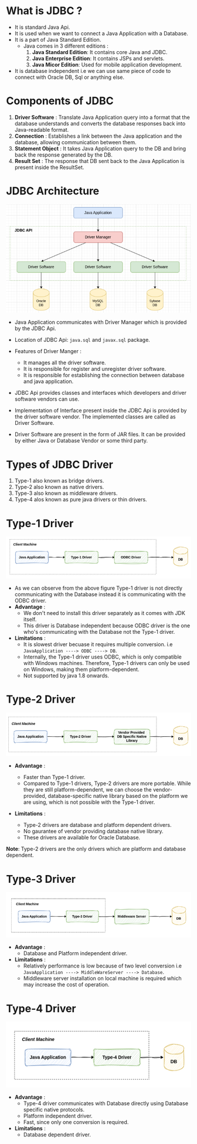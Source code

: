 # What is JDBC ?
- It is standard Java Api.
- It is used when we want to connect a Java Application with a Database.
- It is a part of Java Standard Edition.
    - Java comes in 3 different editions : 
        1. **Java Standard Edition**: It contains core Java and JDBC. 
        2. **Java Enterprise Edition**: It contains JSPs and servlets.
        3. **Java Micor Edition**: Used for mobile application development. 
- It is database independent i.e we can use same piece of code to connect with Oracle DB, Sql or anything else.

# Components of JDBC
1. **Driver Software** : Translate Java Application query into a format that the database understands and converts the database responses back into Java-readable format. 
2. **Connection** :  Establishes a link between the Java application and the database, allowing communication between them.
3. **Statement Object** : It takes Java Application query to the DB and bring back the response generated by the DB.
4. **Result Set** : The response that DB sent back to the Java Application is present inside the ResultSet.


# JDBC Architecture 

![Alt](./images/5.png)

- Java Application communicates with Driver Manager which is provided by the JDBC Api. 
- Location of JDBC Api: `java.sql` and `javax.sql` package.
- Features of Driver Manger : 
    - It manages all the driver software.
    - It is responsible for register and unregister driver software.
    - It is responsible for establishing the connection between database and java application.

- JDBC Api provides classes and interfaces which developers and driver software vendors can use.  
- Implementation of Interface present inside the JDBC Api is provided by the driver software vendor. The implemented classes are called as Driver Software. 
- Driver Software are present in the form of JAR files. It can be provided by either Java or Database Vendor or some third party.

# Types of JDBC Driver
1. Type-1 also known as bridge drivers.
2. Type-2 also known as native drivers.
3. Type-3 also known as middleware drivers.
4. Type-4 alos known as pure java drivers or thin drivers.

# Type-1 Driver

![Alt](./images/6.png)

- As we can observe from the above figure Type-1 driver is not directly communicating with the Database instead it is communicating with the ODBC driver. 
- **Advantage** :
    - We don't need to install this driver separately as it comes with JDK itself.
    - This driver is Database independent because ODBC driver is the one who's communicating with the Database not the Type-1 driver.
- **Limitations** :
    - It is slowest driver becuase it requires multiple conversion. i.e `JavaApplication ----> ODBC ----> DB`.
    - Internally, the Type-1 driver uses ODBC, which is only compatible with Windows machines. Therefore, Type-1 drivers can only be used on Windows, making them platform-dependent.
    - Not supported by java 1.8 onwards.

# Type-2 Driver

![Alt](./images/7.png)

- **Advantage** : 
    - Faster than Type-1 driver.
    - Compared to Type-1 drivers, Type-2 drivers are more portable. While they are still platform-dependent, we can choose the vendor-provided, database-specific native library based on the platform we are using, which is not possible with the Type-1 driver.

- **Limitations** : 
    - Type-2 drivers are database and platform dependent drivers.
    - No gaurantee of vendor providing database native library. 
    - These drivers are available for Oracle Database.

**Note**: Type-2 drivers are the only drivers which are platform and database dependent.

# Type-3 Driver

![Alt](./images/8.png)

- **Advantage** :
    - Database and Platform independent driver.
- **Limitations** :
    - Relatively performance is low because of two level conversion i.e `JavaApplication ----> MiddleWareServer ----> Database`.
    - Middleware server installation on local machine is required which may increase the cost of operation.

# Type-4 Driver

![Alt](./images/9.png)

- **Advantage** :
    - Type-4 driver communicates with Database directly using Database specific native protocols.
    - Platform independent driver.
    - Fast, since only one conversion is required.
- **Limitations** :
    - Database dependent driver.

